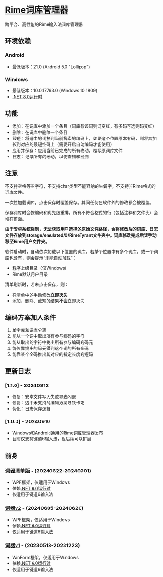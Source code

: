 # [Rime词库管理器](https://github.com/GarthTB/RimeTyrant)

跨平台、高性能的Rime输入法词库管理器

## 环境依赖

### Android

- 最低版本：21.0 (Android 5.0 "Lollipop")

### Windows

- 最低版本：10.0.17763.0 (Windows 10 1809)
- [.NET 8.0运行时](https://dotnet.microsoft.com/zh-cn/download/dotnet/8.0)

## 功能

- 添加：在词库中添加一个条目（词库有该词则词变红，有多码可选则码变红）
- 删除：在词库中删除一个条目
- 截短：将选中的词放到当前搜索的编码上，如果这个位置原本有码，则将其加长到对应的最短空码上（需要开启自动编码才能使用）
- 应用并保存：应用当前已完成的所有改动，覆写原词库文件
- 日志：记录所有的改动，以便查错和回溯

## 注意

不支持空格等空字符，不支持char类型不能容纳的生僻字，不支持非Rime格式的词库文件。

一次性加载词库，点击保存时覆盖保存。其间任何在软件外的修改都会被覆盖。

保存词库时会按编码和优先级重排，所有不符合格式的行（包括注释和文件头）会堆在前面。

**由于安卓系统限制，无法获取用户选择的原始文件路径，会将修改后的词库、日志文件存放到storage/emulated/0/RimeTyrant文件夹中。词库修改完成后请手动移至Rime用户文件夹。**

软件启动时，自动依次加载以下位置的词库。若某个位置中有多个词库，或一个词库也没有，则会提示“未能自动加载”：

- 程序上级目录（仅Windows）
- Rime默认用户目录

清单刷新时，若未点击保存，则：

- 在清单中的手动修改**立即灭失**
- 添加、删除、截短的结果**不会**立即灭失

## 编码方案加入条件

1. 单字库和词库分离
2. 能从一个词中取出所有参与编码的字符
3. 能从取出的字符中挑出所有参与编码的码元
4. 能仅靠挑出的码元得到这个词的所有全码
5. 能靠某个全码推出其对应的指定长度的短码

## 更新日志

### [1.1.0] - 20240912

- 修复：安卓文件写入失败导致闪退
- 修复：选中未支持的编码方案导致卡死
- 优化：日志保存逻辑

### [1.0.0] - 20240910

- Windows和Android通用的Rime词库管理器发布
- 目前仅支持键道6输入法，但后续可以扩展

## 前身

### [词器清单版](https://github.com/GarthTB/RimeLibrarian) - (20240622-20240901)

- WPF框架，仅适用于Windows
- 依赖[.NET 6.0运行时](https://dotnet.microsoft.com/zh-cn/download/dotnet/6.0)
- 仅适用于键道6输入法

### [词器v2](https://github.com/GarthTB/JDLibManager) - (20240605-20240620)

- WPF框架，仅适用于Windows
- 依赖[.NET 6.0运行时](https://dotnet.microsoft.com/zh-cn/download/dotnet/6.0)
- 仅适用于键道6输入法

### [词器v1](https://github.com/GarthTB/CiQi) - (20230513-20231223)

- WinForm框架，仅适用于Windows
- 依赖[.NET 6.0运行时](https://dotnet.microsoft.com/zh-cn/download/dotnet/6.0)
- 仅适用于键道6输入法